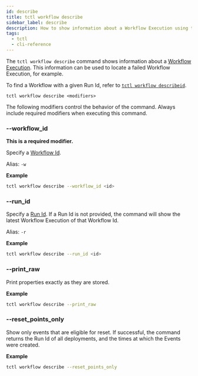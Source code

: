 ```yaml
---
id: describe
title: tctl workflow describe
sidebar_label: describe
description: How to show information about a Workflow Execution using tctl.
tags:
  - tctl
  - cli-reference
---
```


The `tctl workflow describe` command shows information about a [Workflow Execution](/workflows#workflow-execution).
This information can be used to locate a failed Workflow Execution, for example.

To find a Workflow with a given Run Id, refer to [`tctl workflow describeid`](/tctl-v1/workflow/describeid).

`tctl workflow describe <modifiers>`

The following modifiers control the behavior of the command.
Always include required modifiers when executing this command.

### --workflow_id

**This is a required modifier.**

Specify a [Workflow Id](/concepts/what-is-a-workflow-id).

Alias: `-w`

**Example**

```bash
tctl workflow describe --workflow_id <id>
```

### --run_id

Specify a [Run Id](/concepts/what-is-a-run-id).
If a Run Id is not provided, the command will show the latest Workflow Execution of that Workflow Id.

Alias: `-r`

**Example**

```bash
tctl workflow describe --run_id <id>
```

### --print_raw

Print properties exactly as they are stored.

**Example**

```bash
tctl workflow describe --print_raw
```

### --reset_points_only

Show only events that are eligible for reset.
If successful, the command returns the Run Id of all deployments, and the times at which the Events were created.

**Example**

```bash
tctl workflow describe --reset_points_only
```
